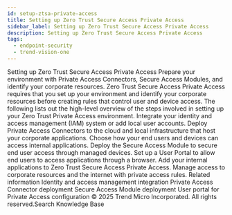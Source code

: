```yaml
---
id: setup-ztsa-private-access
title: Setting up Zero Trust Secure Access Private Access
sidebar_label: Setting up Zero Trust Secure Access Private Access
description: Setting up Zero Trust Secure Access Private Access
tags:
  - endpoint-security
  - trend-vision-one
---
```


 Setting up Zero Trust Secure Access Private Access Prepare your environment with Private Access Connectors, Secure Access Modules, and identify your corporate resources. Zero Trust Secure Access Private Access requires that you set up your environment and identify your corporate resources before creating rules that control user and device access. The following lists out the high-level overview of the steps involved in setting up your Zero Trust Private Access environment. Integrate your identity and access management (IAM) system or add local user accounts. Deploy Private Access Connectors to the cloud and local infrastructure that host your corporate applications. Choose how your end users and devices can access internal applications. Deploy the Secure Access Module to secure end user access through managed devices. Set up a User Portal to allow end users to access applications through a browser. Add your internal applications to Zero Trust Secure Access Private Access. Manage access to corporate resources and the internet with private access rules. Related information Identity and access management integration Private Access Connector deployment Secure Access Module deployment User portal for Private Access configuration © 2025 Trend Micro Incorporated. All rights reserved.Search Knowledge Base